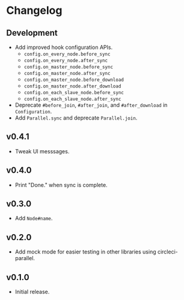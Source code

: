 # Changelog

## Development

* Add improved hook configuration APIs.
    * `config.on_every_node.before_sync`
    * `config.on_every_node.after_sync`
    * `config.on_master_node.before_sync`
    * `config.on_master_node.after_sync`
    * `config.on_master_node.before_download`
    * `config.on_master_node.after_download`
    * `config.on_each_slave_node.before_sync`
    * `config.on_each_slave_node.after_sync`
* Deprecate `#before_join`, `#after_join`, and `#after_download` in `Configuration`.
* Add `Parallel.sync` and deprecate `Parallel.join`.

## v0.4.1

* Tweak UI messsages.

## v0.4.0

* Print "Done." when sync is complete.

## v0.3.0

* Add `Node#name`.

## v0.2.0

* Add mock mode for easier testing in other libraries using circleci-parallel.

## v0.1.0

* Initial release.
